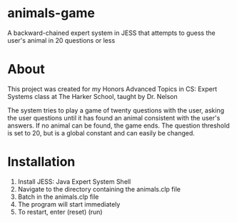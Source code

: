# animals-game
A backward-chained expert system in JESS that attempts to guess the user's animal in 20 questions or less

# About
This project was created for my Honors Advanced Topics in CS: Expert Systems class at The Harker School, taught by Dr. Nelson

The system tries to play a game of twenty questions with the user, asking the user questions until it has found an animal consistent with the user's answers. If no animal can be found, the game ends. The question threshold is set to 20, but is a global constant and can easily be changed.

# Installation
1. Install JESS: Java Expert System Shell
2. Navigate to the directory containing the animals.clp file
3. Batch in the animals.clp file
4. The program will start immediately
5. To restart, enter (reset) (run)